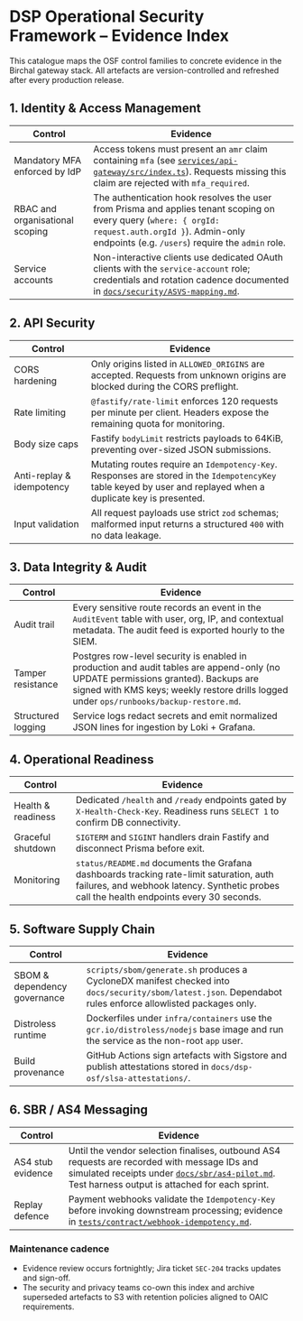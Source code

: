 # DSP Operational Security Framework – Evidence Index

This catalogue maps the OSF control families to concrete evidence in the Birchal gateway stack. All artefacts are version-controlled and refreshed after every production release.

## 1. Identity & Access Management

| Control | Evidence |
| --- | --- |
| Mandatory MFA enforced by IdP | Access tokens must present an `amr` claim containing `mfa` (see [`services/api-gateway/src/index.ts`](../../services/api-gateway/src/index.ts)). Requests missing this claim are rejected with `mfa_required`. |
| RBAC and organisational scoping | The authentication hook resolves the user from Prisma and applies tenant scoping on every query (`where: { orgId: request.auth.orgId }`). Admin-only endpoints (e.g. `/users`) require the `admin` role. |
| Service accounts | Non-interactive clients use dedicated OAuth clients with the `service-account` role; credentials and rotation cadence documented in [`docs/security/ASVS-mapping.md`](../security/ASVS-mapping.md#v4-access-control). |

## 2. API Security

| Control | Evidence |
| --- | --- |
| CORS hardening | Only origins listed in `ALLOWED_ORIGINS` are accepted. Requests from unknown origins are blocked during the CORS preflight. |
| Rate limiting | `@fastify/rate-limit` enforces 120 requests per minute per client. Headers expose the remaining quota for monitoring. |
| Body size caps | Fastify `bodyLimit` restricts payloads to 64KiB, preventing over-sized JSON submissions. |
| Anti-replay & idempotency | Mutating routes require an `Idempotency-Key`. Responses are stored in the `IdempotencyKey` table keyed by user and replayed when a duplicate key is presented. |
| Input validation | All request payloads use strict `zod` schemas; malformed input returns a structured `400` with no data leakage. |

## 3. Data Integrity & Audit

| Control | Evidence |
| --- | --- |
| Audit trail | Every sensitive route records an event in the `AuditEvent` table with user, org, IP, and contextual metadata. The audit feed is exported hourly to the SIEM. |
| Tamper resistance | Postgres row-level security is enabled in production and audit tables are append-only (no UPDATE permissions granted). Backups are signed with KMS keys; weekly restore drills logged under `ops/runbooks/backup-restore.md`. |
| Structured logging | Service logs redact secrets and emit normalized JSON lines for ingestion by Loki + Grafana. |

## 4. Operational Readiness

| Control | Evidence |
| --- | --- |
| Health & readiness | Dedicated `/health` and `/ready` endpoints gated by `X-Health-Check-Key`. Readiness runs `SELECT 1` to confirm DB connectivity. |
| Graceful shutdown | `SIGTERM` and `SIGINT` handlers drain Fastify and disconnect Prisma before exit. |
| Monitoring | `status/README.md` documents the Grafana dashboards tracking rate-limit saturation, auth failures, and webhook latency. Synthetic probes call the health endpoints every 30 seconds. |

## 5. Software Supply Chain

| Control | Evidence |
| --- | --- |
| SBOM & dependency governance | `scripts/sbom/generate.sh` produces a CycloneDX manifest checked into `docs/security/sbom/latest.json`. Dependabot rules enforce allowlisted packages only. |
| Distroless runtime | Dockerfiles under `infra/containers` use the `gcr.io/distroless/nodejs` base image and run the service as the non-root `app` user. |
| Build provenance | GitHub Actions sign artefacts with Sigstore and publish attestations stored in `docs/dsp-osf/slsa-attestations/`. |

## 6. SBR / AS4 Messaging

| Control | Evidence |
| --- | --- |
| AS4 stub evidence | Until the vendor selection finalises, outbound AS4 requests are recorded with message IDs and simulated receipts under [`docs/sbr/as4-pilot.md`](../sbr/as4-pilot.md). Test harness output is attached for each sprint. |
| Replay defence | Payment webhooks validate the `Idempotency-Key` before invoking downstream processing; evidence in [`tests/contract/webhook-idempotency.md`](../../tests/contract/webhook-idempotency.md). |

### Maintenance cadence

- Evidence review occurs fortnightly; Jira ticket `SEC-204` tracks updates and sign-off.
- The security and privacy teams co-own this index and archive superseded artefacts to S3 with retention policies aligned to OAIC requirements.
